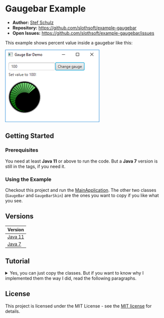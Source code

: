# Gaugebar Example

- **Author:** [Stef Schulz](mailto:s.schulz@slothsoft.de)
- **Repository:** <https://github.com/slothsoft/example-gaugebar>
- **Open Issues:** <https://github.com/slothsoft/example-gaugebar/issues>

This example shows percent value inside a gaugebar like this:

![Screenshot](https://raw.githubusercontent.com/slothsoft/example-gaugebar/master/readme/100percent.png)


## Getting Started

### Prerequisites

You need at least **Java 11** or above to run the code. But a **Java 7** version is still in the tags, if you need it. 

### Using the Example

Checkout this project and run the [MainApplication](https://github.com/slothsoft/example-gaugebar/blob/master/src/main/java/de/slothsoft/gaugebar/MainApplication.java). The other two classes (`GaugeBar` and `GaugeBarSkin`) are the ones you want to copy if you like what you see.


##  Versions

| Version       |
| ------------- |
| [Java 11](https://github.com/slothsoft/example-gaugebar) |
| [Java 7](https://github.com/slothsoft/example-gaugebar/tree/java7) |


##  Tutorial

<details><summary>Yes, you can just copy the classes. But if you want to know why I implemented them the way I did, read the following paragraphs.</summary>
<p>

Because today I want to show how to create custom controls with JavaFX, while honoring separation of layout and logic. Additionally I'll show how to use programmatic skinning and a CSS file.

### The Control

The gauge bar is like the speedometer on a car - it shows a value on an arc from 0 to a max value.

### Basic Logic

It should not really matter if we want to create the logic or the layout first, I'll usually start with logic. So after setting up a JavaFX project (you are free to copy this reactor) we'll add a very simple gauge class looks like this:

```java
public class GaugeBar extends Control {

    int maxValue = 100;
    int value = this.maxValue;
    
    public void setMaxValue(int maxValue) {
        if (maxValue < this.value)
            throw new IllegalArgumentException("Max value must be bigger than value!");
        this.maxValue = maxValue;
    }

    // other getters and setters
}
```

Since we named this "the logic, it might a good idea to add some unit tests. Yes, even if the getter and setter are simple. Hell, **because** they are.

 The tests work as some kind of contract in this case. If we assume that value cannot be negative for the layout, we should throw an `IllegalArgumentException` and test it gets thrown. That way, if we one day decide to remove the exception we get test errors and hopefully get reminded that our layout cannot display negative values. The same goes double for other people working on our code.

### Making it Pretty

Now that we have our control logic, we will add our layout class. JavaFX uses `javafx.scene.control.Skin` for that, an interface with only three methods to be overriden:

```java
public class GaugeBarSkin implements Skin<Gaugebar> {
    private final GaugeBar gaugeBar;
    private Group rootNode;
    
    public GaugeBarSkin(GaugeBar gaugeBar) {
        this.gaugeBar = gaugeBar;
    }

    @Override
    public GaugeBar getSkinnable() {
        return this.gaugeBar;
    }
    
    @Override
    public Node getNode() {
        if (this.rootNode == null) {
            this.rootNode = new Group();
           redraw();
        }
        return this.rootNode;
    }
    
    protected void redraw() {
        List<node> rootChildren = new ArrayList<node>();
        rootChildren.add(createBackground());
        rootChildren.add(createGauge());
        rootChildren.add(createTicks());
        rootChildren.add(createGaugeBlend());
        rootChildren.add(createBorder());
        this.rootNode.getChildren().setAll(rootChildren);
    }
        
    // all the createXYZ() methods

    @Override
    public void dispose() {
        // nothing to do
    }
}
```

I might be especially stupid, but it took me a long time to figure out that you should always return the same node in getNode() and modify it according to your wishes. All the node children are observable lists, so modifying them will throw events and the GUI will react to them.

Speaking of which... how does the control interact with the skin? First it should set the skin somewhere, for simplicity I choose the constructor:

```java
    public GaugeBar() {
        setSkin(new GaugeBarSkin(this));
    }
```

After that, the gauge bar could inform the skin on each change personally. But that would be stupid and unnecessary. What if we added a new skin? Both skins would need to implement a common interface, that would have many, many methods, because each skin could react to different property changes. There is a much cleaner way, that is called the listener pattern.

Every property change on the Gaugebar should be honored by firing an event. Each skin can now add itself to the events it wants to react to. In practice it looks like this:

```java
public class GaugeBar extends Control {
    public static final EventType<Event> EVENT_TYPE_CHANGE_MAX_VALUE = new EventType<>(EventType.ROOT,
			"de.slothsoft.gaugebar.GaugeBar.EVENT_TYPE_CHANGE_MAX_VALUE");
    
    public void setMaxValue(int maxValue) {
        if (maxValue < this.value)
            throw new IllegalArgumentException("Max value must be bigger than value!");
        this.maxValue = maxValue;
        fireEvent(new Event(Integer.valueOf(maxValue), this, EVENT_TYPE_CHANGE_MAX_VALUE));
    }

    // ...
}
public class GaugeBarSkin implements Skin<GaugeBar> {

    public GaugeBarSkin(GaugeBar gaugeBar) {
        this.gaugeBar = gaugeBar;
        this.gaugeBar.addEventHandler(GaugeBar.EVENT_TYPE_CHANGE_VALUE, event -> redraw());
    }
}
```

This appoach decouples the skin from the control. That way we could add an entirely new skin (e.g. for a healthbar or a simple label showing "80%"), but we are also free to extend the control and still use the same skin.

### How to Implement the Drawing

I'm not going to copy the entire skin code, if you want it, you can download the entire project. I think if you are here it's probably because you want to create your very own control yourself, so my code won't help you anyway.

So how to go about drawing a complex figure? Well for starters it's somewhat like programming: You need to break up your control into smaller parts. Imagine the gauge bar above (if you can't, scroll up) - my first reacting was "I'll never be able to draw something like that". Now take a look at this dissection:

![Dissection](https://raw.githubusercontent.com/slothsoft/example-gaugebar/master/readme/dissection.png)

It's almost too easy, isn't it? The only real problem was to calculate the angle of the arc correctly.

### Adding CSS

To add support for styling via CSS files, we have to add CSS classes to specific nodes. For now, we will only make the green part stylable. First we add the CSS class "gauge" to the skin:


```java
private Node createGauge() {
    Stop[] stops = new Stop[] { new Stop(0, Color.LIGHTGREEN), new Stop(1, Color.DARKGREEN) };
    Circle circle = new Circle(this.size, this.size, this.size - 2 * GAUGE_BORDER);
    circle.setFill(new LinearGradient(1, 0, 0.5, 1, true, CycleMethod.NO_CYCLE, stops));
    circle.getStyleClass().add(\"gauge\"); // <- CSS class
    return circle;
}
```

Now we create a CSS file like this:

```css
.gauge {
    -fx-fill: #FF0000;
}
```

And make it known to the JavaFX scene:

```java
Scene scene = new Scene(group, 240, 120);
scene.getStylesheets().add("style.css"); // etc
```

When we start our application now, our green gauge will be red. You can test this out by uncommenting the line in `[MainApplication](https://github.com/slothsoft/example-gaugebar/blob/master/src/main/java/de/slothsoft/gaugebar/MainApplication.java)` (it's line 56 right now, but that might change).


### Summary

In the end we should have a control with nicely tested logic and one skin that could be customized via CSS. We know how to go about painting complex figures and we used the listener pattern. If there are still questions, I'd love to hear them. And if you want to see the entire project, that's why it's on GitHub in the first place.

</p>
</details>

## License

This project is licensed under the MIT License - see the [MIT license](https://opensource.org/licenses/MIT) for details.